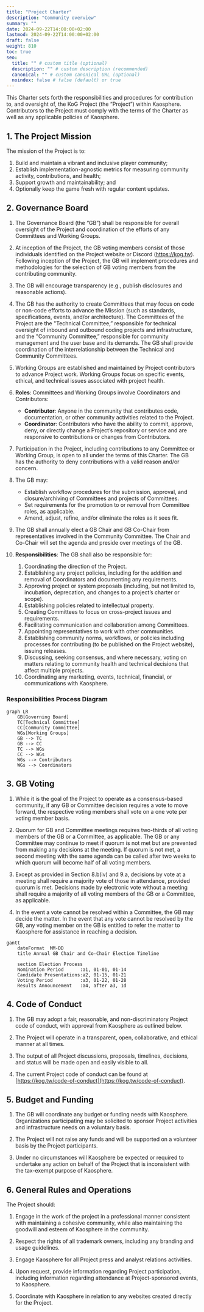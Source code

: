 ```yaml
---
title: "Project Charter"
description: "Community overview"
summary: ""
date: 2024-09-22T14:00:00+02:00
lastmod: 2024-09-22T14:00:00+02:00
draft: false
weight: 810
toc: true
seo:
  title: "" # custom title (optional)
  description: "" # custom description (recommended)
  canonical: "" # custom canonical URL (optional)
  noindex: false # false (default) or true
---
```


This Charter sets forth the responsibilities and procedures for contribution to, and oversight of, the KoG Project (the “Project”) within Kaosphere. Contributors to the Project must comply with the terms of the Charter as well as any applicable policies of Kaosphere.

## 1. The Project Mission

The mission of the Project is to:

1. Build and maintain a vibrant and inclusive player community;
2. Establish implementation-agnostic metrics for measuring community activity, contributions, and health;
3. Support growth and maintainability; and
4. Optionally keep the game fresh with regular content updates.

## 2. Governance Board

1. The Governance Board (the “GB”) shall be responsible for overall oversight of the Project and coordination of the efforts of any Committees and Working Groups.

2. At inception of the Project, the GB voting members consist of those individuals identified on the Project website or Discord (https://kog.tw). Following inception of the Project, the GB will implement procedures and methodologies for the selection of GB voting members from the contributing community.

3. The GB will encourage transparency (e.g., publish disclosures and reasonable actions).

4. The GB has the authority to create Committees that may focus on code or non-code efforts to advance the Mission (such as standards, specifications, events, and/or architecture). The Committees of the Project are the "Technical Committee,” responsible for technical oversight of inbound and outbound coding projects and infrastructure, and the "Community Committee,” responsible for community management and the user base and its demands. The GB shall provide coordination of the interrelationship between the Technical and Community Committees.

5. Working Groups are established and maintained by Project contributors to advance Project work. Working Groups focus on specific events, ethical, and technical issues associated with project health.

6. **Roles**: Committees and Working Groups involve Coordinators and Contributors:

   - **Contributor**: Anyone in the community that contributes code, documentation, or other community activities related to the Project.
   - **Coordinator**: Contributors who have the ability to commit, approve, deny, or directly change a Project’s repository or service and are responsive to contributions or changes from Contributors.

7. Participation in the Project, including contributions to any Committee or Working Group, is open to all under the terms of this Charter. The GB has the authority to deny contributions with a valid reason and/or concern.

8. The GB may:

   - Establish workflow procedures for the submission, approval, and closure/archiving of Committees and projects of Committees.
   - Set requirements for the promotion to or removal from Committee roles, as applicable.
   - Amend, adjust, refine, and/or eliminate the roles as it sees fit.

9. The GB shall annually elect a GB Chair and GB Co-Chair from representatives involved in the Community Committee. The Chair and Co-Chair will set the agenda and preside over meetings of the GB.

10. **Responsibilities**: The GB shall also be responsible for:

    1. Coordinating the direction of the Project.
    2. Establishing any project policies, including for the addition and removal of Coordinators and documenting any requirements.
    3. Approving project or system proposals (including, but not limited to, incubation, deprecation, and changes to a project’s charter or scope).
    4. Establishing policies related to intellectual property.
    5. Creating Committees to focus on cross-project issues and requirements.
    6. Facilitating communication and collaboration among Committees.
    7. Appointing representatives to work with other communities.
    8. Establishing community norms, workflows, or policies including processes for contributing (to be published on the Project website), issuing releases.
    9. Discussing, seeking consensus, and where necessary, voting on matters relating to community health and technical decisions that affect multiple projects.
    10. Coordinating any marketing, events, technical, financial, or communications with Kaosphere.

### Responsibilities Process Diagram

```mermaid
graph LR
    GB[Governing Board]
    TC[Technical Committee]
    CC[Community Committee]
    WGs[Working Groups]
    GB --> TC
    GB --> CC
    TC --> WGs
    CC --> WGs
    WGs --> Contributors
    WGs --> Coordinators
```

## 3. GB Voting

1. While it is the goal of the Project to operate as a consensus-based community, if any GB or Committee decision requires a vote to move forward, the respective voting members shall vote on a one vote per voting member basis.

2. Quorum for GB and Committee meetings requires two-thirds of all voting members of the GB or a Committee, as applicable. The GB or any Committee may continue to meet if quorum is not met but are prevented from making any decisions at the meeting. If quorum is not met, a second meeting with the same agenda can be called after two weeks to which quorum will become half of all voting members.

3. Except as provided in Section 8.b(iv) and 9.a, decisions by vote at a meeting shall require a majority vote of those in attendance, provided quorum is met. Decisions made by electronic vote without a meeting shall require a majority of all voting members of the GB or a Committee, as applicable.

4. In the event a vote cannot be resolved within a Committee, the GB may decide the matter. In the event that any vote cannot be resolved by the GB, any voting member on the GB is entitled to refer the matter to Kaosphere for assistance in reaching a decision.

```mermaid
gantt
    dateFormat  MM-DD
    title Annual GB Chair and Co-Chair Election Timeline

    section Election Process
    Nomination Period      :a1, 01-01, 01-14
    Candidate Presentations:a2, 01-15, 01-21
    Voting Period          :a3, 01-22, 01-28
    Results Announcement   :a4, after a3, 1d
```

## 4. Code of Conduct

1. The GB may adopt a fair, reasonable, and non-discriminatory Project code of conduct, with approval from Kaosphere as outlined below.

2. The Project will operate in a transparent, open, collaborative, and ethical manner at all times.

3. The output of all Project discussions, proposals, timelines, decisions, and status will be made open and easily visible to all.

4. The current Project code of conduct can be found at [https://kog.tw/code-of-conduct](https://kog.tw/code-of-conduct).

## 5. Budget and Funding

1. The GB will coordinate any budget or funding needs with Kaosphere. Organizations participating may be solicited to sponsor Project activities and infrastructure needs on a voluntary basis.

2. The Project will not raise any funds and will be supported on a volunteer basis by the Project participants.

3. Under no circumstances will Kaosphere be expected or required to undertake any action on behalf of the Project that is inconsistent with the tax-exempt purpose of Kaosphere.

## 6. General Rules and Operations

The Project should:

1. Engage in the work of the project in a professional manner consistent with maintaining a cohesive community, while also maintaining the goodwill and esteem of Kaosphere in the community.

2. Respect the rights of all trademark owners, including any branding and usage guidelines.

3. Engage Kaosphere for all Project press and analyst relations activities.

4. Upon request, provide information regarding Project participation, including information regarding attendance at Project-sponsored events, to Kaosphere.

5. Coordinate with Kaosphere in relation to any websites created directly for the Project.
